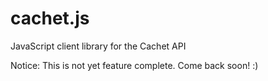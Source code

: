 # cachet.js
JavaScript client library for the Cachet API

Notice: This is not yet feature complete. Come back soon! :)
